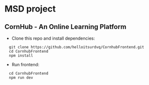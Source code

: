 # MSD project
## CornHub - An Online Learning Platform

- Clone this repo and install dependencies:

```shell
  git clone https://github.com/helloitsurdvq/CornhubFrontend.git
  cd CornhubFrontend
  npm install
```
- Run frontend:

```shell
  cd CornhubFrontend
  npm run dev
```